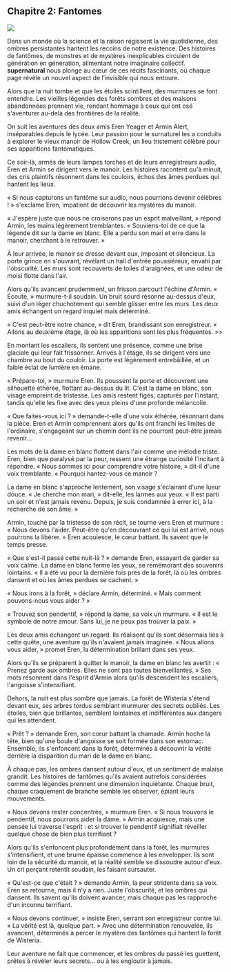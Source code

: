 <h2>Chapitre 2: Fantomes</h2>
<img src="https://www.science-et-vie.com/wp-content/uploads/scienceetvie/2022/05/fantome.jpeg">

<p>Dans un monde où la science et la raison régissent la vie quotidienne, des ombres persistantes hantent les recoins de notre existence. Des histoires de fantômes, de monstres et de mystères inexplicables circulent de génération en génération, alimentant notre imaginaire collectif. <strong>supernatural</strong> nous plonge au cœur de ces récits fascinants, où chaque page révèle un nouvel aspect de l’invisible qui nous entoure.</p>

Alors que la nuit tombe et que les étoiles scintillent, des murmures se font entendre. Les vieilles légendes des forêts sombres et des maisons abandonnées prennent vie, rendant hommage à ceux qui ont osé s'aventurer au-delà des frontières de la réalité.
   
On suit les aventures des deux amis Eren Yeager et Armin Alert, inséparables depuis le lycée. Leur passion pour le surnaturel les a conduits à explorer le vieux manoir de Hollow Creek, un lieu tristement célèbre pour ses apparitions fantomatiques.
   
Ce soir-là, armés de leurs lampes torches et de leurs enregistreurs audio, Eren et Armin se dirigent vers le manoir. Les histoires racontent qu'à minuit, des cris plaintifs résonnent dans les couloirs, échos des âmes perdues qui hantent les lieux.
   
« Si nous capturons un fantôme sur audio, nous pourrions devenir célèbres ! » s'exclame Eren, impatient de découvrir les mystères du manoir.
   
« J'espère juste que nous ne croiserons pas un esprit malveillant, » répond Armin, les mains légèrement tremblantes. « Souviens-toi de ce que la légende dit sur la dame en blanc. Elle a perdu son mari et erre dans le manoir, cherchant à le retrouver. »

À leur arrivée, le manoir se dresse devant eux, imposant et silencieux. La porte grince en s'ouvrant, révélant un hall d'entrée poussiéreux, envahi par l'obscurité. Les murs sont recouverts de toiles d'araignées, et une odeur de moisi flotte dans l'air.
   
Alors qu'ils avancent prudemment, un frisson parcourt l'échine d'Armin. « Écoute, » murmure-t-il soudain. Un bruit sourd résonne au-dessus d'eux, suivi d'un léger chuchotement qui semble glisser entre les murs. Les deux amis échangent un regard inquiet mais déterminé.
   
« C'est peut-être notre chance, » dit Eren, brandissant son enregistreur. « Allons au deuxième étage, là où les apparitions sont les plus fréquentes. >>
   
En montant les escaliers, ils sentent une présence, comme une brise glaciale qui leur fait frissonner. Arrivés à l'étage, ils se dirigent vers une chambre au bout du couloir. La porte est légèrement entrebâillée, et un faible éclat de lumière en émane.
   
« Prépare-toi, » murmure Eren. Ils poussent la porte et découvrent une silhouette éthérée, flottant au-dessus du lit. C'est la dame en blanc, son visage empreint de tristesse. Les amis restent figés, capturés par l'instant, tandis qu'elle les fixe avec des yeux pleins d'une profonde mélancolie.
   
« Que faites-vous ici ? » demande-t-elle d'une voix éthérée, résonnant dans la pièce. Eren et Armin comprennent alors qu'ils ont franchi les limites de l'ordinaire, s'engageant sur un chemin dont ils ne pourront peut-être jamais revenir...

Les mots de la dame en blanc flottent dans l'air comme une mélodie triste. Eren, bien que paralysé par la peur, ressent une étrange curiosité l'incitant à répondre. « Nous sommes ici pour comprendre votre histoire, » dit-il d'une voix tremblante. « Pourquoi hantez-vous ce manoir ?

La dame en blanc s'approche lentement, son visage s'éclairant d'une lueur douce. « Je cherche mon mari, » dit-elle, les larmes aux yeux. « Il est parti un soir et n'est jamais revenu. Depuis, je suis condamnée à errer ici, à la recherche de son âme. »

Armin, touché par la tristesse de son récit, se tourne vers Eren et murmure : « Nous devons l'aider. Peut-être qu'en découvrant ce qui lui est arrivé, nous pourrons la libérer. » Eren acquiesce, le cœur battant. Ils savent que le temps presse.

 « Que s'est-il passé cette nuit-là ? » demande Eren, essayant de garder sa voix calme. La dame en blanc ferme les yeux, se remémorant des souvenirs lointains. « Il a été vu pour la dernière fois près de la forêt, là où les ombres dansent et où les âmes perdues se cachent. »

« Nous irons à la forêt, » déclare Armin, déterminé. « Mais comment pouvons-nous vous aider ? »

« Trouvez son pendentif, » répond la dame, sa voix un murmure. « Il est le symbole de notre amour. Sans lui, je ne peux pas trouver la paix. »

Les deux amis échangent un regard. Ils réalisent qu'ils sont désormais liés à cette quête, une aventure qu'ils n'avaient jamais imaginée. « Nous allons vous aider, » promet Eren, la détermination brillant dans ses yeux.

Alors qu'ils se préparent à quitter le manoir, la dame en blanc les avertit : « Prenez garde aux ombres. Elles ne sont pas toutes bienveillantes. » Ses mots résonnent dans l'esprit d'Armin alors qu'ils descendent les escaliers, l'angoisse s'intensifiant.

Dehors, la nuit est plus sombre que jamais. La forêt de Wisteria s'étend devant eux, ses arbres tordus semblant murmurer des secrets oubliés. Les étoiles, bien que brillantes, semblent lointaines et indifférentes aux dangers qui les attendent.

« Prêt ? » demande Eren, son cœur battant la chamade. Armin hoche la tête, bien qu'une boule d'angoisse se soit formée dans son estomac. Ensemble, ils s'enfoncent dans la forêt, déterminés à découvrir la vérité derrière la disparition du mari de la dame en blanc.

À chaque pas, les ombres dansent autour d'eux, et un sentiment de malaise grandit. Les histoires de fantômes qu'ils avaient autrefois considérées comme des légendes prennent une dimension inquiétante. Chaque bruit, chaque craquement de branche semble les observer, épiant leurs mouvements.

« Nous devons rester concentrés, » murmure Eren. « Si nous trouvons le pendentif, nous pourrons aider la dame. » Armin acquiesce, mais une pensée lui traverse l'esprit : et si trouver le pendentif signifiait réveiller quelque chose de bien plus terrifiant ?

Alors qu'ils s'enfoncent plus profondément dans la forêt, les murmures s'intensifient, et une brume épaisse commence à les envelopper. Ils sont loin de la sécurité du manoir, et la réalité semble se dissoudre autour d'eux. Un cri perçant retentit soudain, les faisant sursauter.

« Qu'est-ce que c'était ? » demande Armin, la peur stridente dans sa voix. Eren se retourne, mais il n'y a rien. Juste l'obscurité, et les ombres qui dansent. Ils savent qu'ils doivent avancer, mais chaque pas les rapproche d'un inconnu terrifiant.

« Nous devons continuer, » insiste Eren, serrant son enregistreur contre lui. « La vérité est là, quelque part. » Avec une détermination renouvelée, ils avancent, déterminés à percer le mystère des fantômes qui hantent la forêt de Wisteria.

Leur aventure ne fait que commencer, et les ombres du passé les guettent, prêtes à révéler leurs secrets... ou à les engloutir à jamais.
